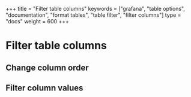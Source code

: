+++
title = "Filter table columns"
keywords = ["grafana", "table options", "documentation", "format tables", "table filter", "filter columns"]
type = "docs"
weight = 600
+++

# Filter table columns



## Change column order

## Filter column values

